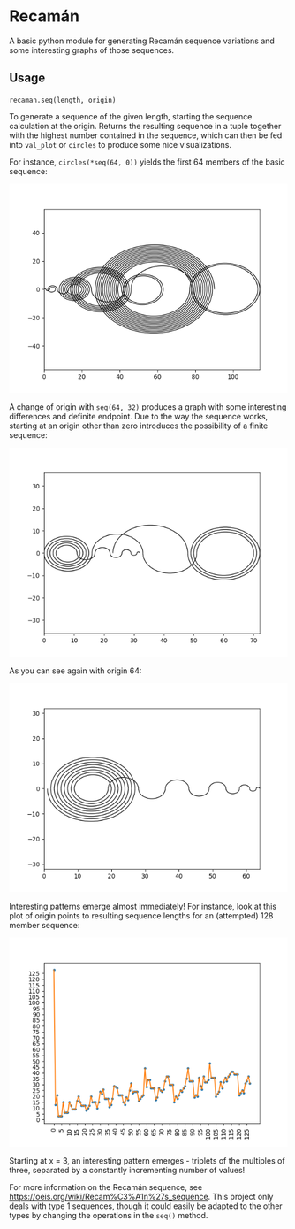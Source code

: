 # Recamán

A basic python module for generating Recamán sequence variations and
some interesting graphs of those sequences.

## Usage

`recaman.seq(length, origin)`

To generate a sequence of the given length, starting the sequence calculation at the origin. Returns the resulting sequence in a tuple together with the highest number contained in the sequence, which can then be fed into `val_plot` or `circles` to produce some nice visualizations.

For instance, `circles(*seq(64, 0))` yields the first 64 members of the basic sequence:

![img0](img/64_0.png)

A change of origin with `seq(64, 32)` produces a graph with some interesting differences and definite endpoint. Due to the way the sequence works, starting at an origin other than zero introduces the possibility of a finite sequence:

![img1](img/64_32.png)

As you can see again with origin 64:

![img2](img/64_64.png)

Interesting patterns emerge almost immediately! For instance, look at this plot of origin points to resulting sequence lengths for an (attempted) 128 member sequence:

![img3](img/lengths.png)

Starting at x = 3, an interesting pattern emerges - triplets of the multiples of three, separated by a constantly incrementing number of values!

For more information on the Recamán sequence, see https://oeis.org/wiki/Recam%C3%A1n%27s_sequence. 
This project only deals with type 1 sequences, though it could easily be adapted to the other types by changing the operations in the `seq()` method.
